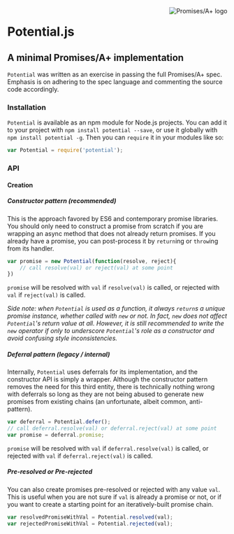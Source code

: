 <a href="https://promisesaplus.com/">
    <img src="https://promisesaplus.com/assets/logo-small.png" alt="Promises/A+ logo" title="Promises/A+ 1.0 compliant" align="right"/>
</a>

# Potential.js

## A minimal Promises/A+ implementation

`Potential` was written as an exercise in passing the full Promises/A+ spec. Emphasis is on adhering to the spec language and commenting the source code accordingly.

### Installation

`Potential` is available as an npm module for Node.js projects. You can add it to your project with `npm install potential --save`, or use it globally with `npm install potential -g`. Then you can `require` it in your modules like so:

```js
var Potential = require('potential');
```

### API

#### Creation

##### Constructor pattern (recommended)

This is the approach favored by ES6 and contemporary promise libraries. You should only need to construct a promise from scratch if you are wrapping an async method that does not already return promises. If you already have a promise, you can post-process it by `return`ing or `throw`ing from its handler.

```js
var promise = new Potential(function(resolve, reject){
    // call resolve(val) or reject(val) at some point
})
```

`promise` will be resolved with `val` if `resolve(val)` is called, or rejected with `val` if `reject(val)` is called.

*Side note: when `Potential` is used as a function, it always `return`s a unique promise instance, whether called with `new` or not. In fact, `new` does not affect `Potential`'s return value at all. However, it is still recommended to write the `new` operator if only to underscore `Potential`'s role as a constructor and avoid confusing style inconsistencies.*

##### Deferral pattern (legacy / internal)

Internally, `Potential` uses deferrals for its implementation, and the constructor API is simply a wrapper. Although the constructor pattern removes the need for this third entity, there is technically nothing wrong with deferrals so long as they are not being abused to generate new promises from existing chains (an unfortunate, albeit common, anti-pattern).

```js
var deferral = Potential.defer();
// call deferral.resolve(val) or deferral.reject(val) at some point
var promise = deferral.promise;
```

`promise` will be resolved with `val` if `deferral.resolve(val)` is called, or rejected with `val` if `deferral.reject(val)` is called.

##### Pre-resolved or Pre-rejected

You can also create promises pre-resolved or rejected with any value `val`. This is useful when you are not sure if `val` is already a promise or not, or if you want to create a starting point for an iteratively-built promise chain.

```js
var resolvedPromiseWithVal = Potential.resolved(val);
var rejectedPromiseWithVal = Potential.rejected(val);
```

